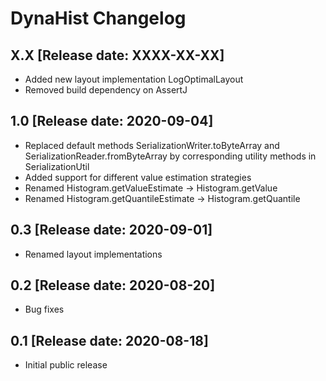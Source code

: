 # DynaHist Changelog
## X.X [Release date: XXXX-XX-XX]
* Added new layout implementation LogOptimalLayout
* Removed build dependency on AssertJ
## 1.0 [Release date: 2020-09-04]
* Replaced default methods SerializationWriter.toByteArray and SerializationReader.fromByteArray by corresponding utility methods in SerializationUtil
* Added support for different value estimation strategies
* Renamed Histogram.getValueEstimate -> Histogram.getValue
* Renamed Histogram.getQuantileEstimate -> Histogram.getQuantile
## 0.3 [Release date: 2020-09-01]
* Renamed layout implementations
## 0.2 [Release date: 2020-08-20]
* Bug fixes
## 0.1 [Release date: 2020-08-18]
* Initial public release
